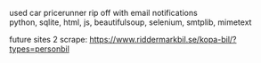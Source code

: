 used car pricerunner rip off with email notifications<br/>
python, sqlite, html, js, beautifulsoup, selenium, smtplib, mimetext<br/>

future sites 2 scrape:
https://www.riddermarkbil.se/kopa-bil/?types=personbil

